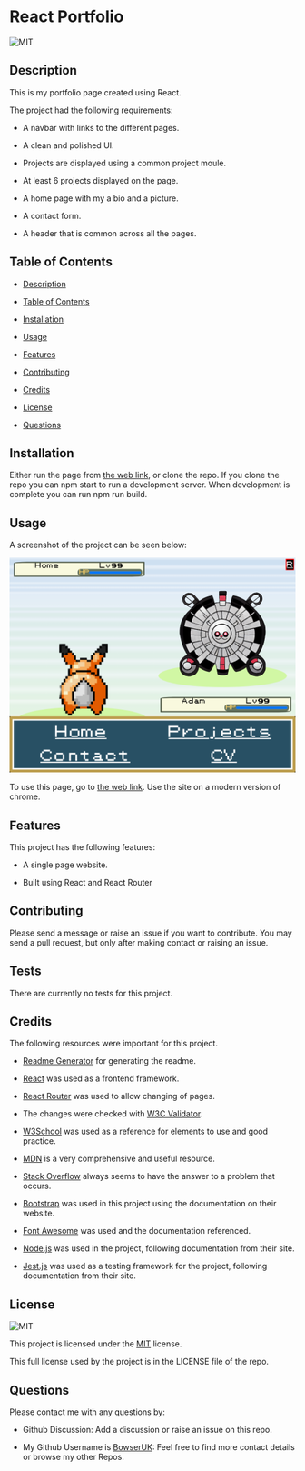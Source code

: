 # React Portfolio

![MIT](https://img.shields.io/badge/License-MIT-brightgreen.svg)

## Description

This is my portfolio page created using React.

The project had the following requirements:

- A navbar with links to the different pages.

- A clean and polished UI.

- Projects are displayed using a common project moule.

- At least 6 projects displayed on the page.

- A home page with my a bio and a picture.

- A contact form.

- A header that is common across all the pages.

## Table of Contents

- [Description](#description)

- [Table of Contents](#table-of-contents)

- [Installation](#installation)

- [Usage](#usage)

- [Features](#features)

- [Contributing](#contributing)

- [Credits](#credits)

- [License](#license)

- [Questions](#questions)

## Installation

Either run the page from [the web link](https://bowseruk.github.io/react-portfolio/), or clone the repo. If you clone the repo you can npm start to run a development server. When development is complete you can run npm run build.

## Usage

A screenshot of the project can be seen below:

![Screenshot](./public/assests/images/screenshot.png)

To use this page, go to [the web link](https://bowseruk.github.io/react-portfolio/). Use the site on a modern version of chrome.

## Features

This project has the following features:

- A single page website.

- Built using React and React Router

## Contributing

Please send a message or raise an issue if you want to contribute. You may send a pull request, but only after making contact or raising an issue.

## Tests

There are currently no tests for this project.

## Credits

The following resources were important for this project.

- [Readme Generator](https://github.com/bowseruk/readme-generator-nodejs) for generating the readme.

- [React](https://react.dev/) was used as a frontend framework.

- [React Router](https://reactrouter.com/en/main) was used to allow changing of pages.

- The changes were checked with [W3C Validator](https://validator.w3.org/).

- [W3School](https://www.w3schools.com/) was used as a reference for elements to use and good practice.

- [MDN](https://developer.mozilla.org/en-US/) is a very comprehensive and useful resource.

- [Stack Overflow](https://stackoverflow.com/) always seems to have the answer to a problem that occurs.

- [Bootstrap](https://getbootstrap.com/) was used in this project using the documentation on their website.

- [Font Awesome](https://fontawesome.com/) was used and the documentation referenced.

- [Node.js](https://nodejs.org/) was used in the project, following documentation from their site.

- [Jest.js](https://jestjs.io/) was used as a testing framework for the project, following documentation from their site.

## License

![MIT](https://img.shields.io/badge/License-MIT-brightgreen.svg)

This project is licensed under the [MIT](https://opensource.org/licenses/MIT) license.

This full license used by the project is in the LICENSE file of the repo.

## Questions

Please contact me with any questions by:

- Github Discussion: Add a discussion or raise an issue on this repo.

- My Github Username is [BowserUK](https://github.com/bowseruk): Feel free to find more contact details or browse my other Repos.